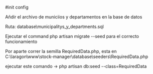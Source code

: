 #init config

<p>Añdir el archivo de municiios y departamentos en la base de datos</p>
<p>Ruta: database\municipalitys_y_departments.sql</p>

<p>Ejecutar el command php artisan migrate --seed para el correcto funcionamiento</p>

Por aparte correr la semilla RequiredData.php,
esta en C:\laragon\www\stock-manager\database\seeders\RequiredData.php

ejecutar este comando -> php artisan db:seed --class=RequiredData

